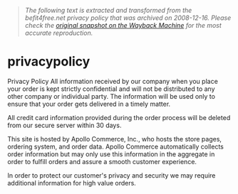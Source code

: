 > *The following text is extracted and transformed from the befit4free.net privacy policy that was archived on 2008-12-16. Please check the [original snapshot on the Wayback Machine](https://web.archive.org/web/20081216023511id_/http%3A//www.befit4free.com/privacypolicy) for the most accurate reproduction.*

# privacypolicy

Privacy Policy All information received by our company when you place your order is kept strictly confidential and will not be distributed to any other company or individual party. The information will be used only to ensure that your order gets delivered in a timely matter. 

All credit card information provided during the order process will be deleted from our secure server within 30 days. 

This site is hosted by Apollo Commerce, Inc., who hosts the store pages, ordering system, and order data. Apollo Commerce automatically collects order information but may only use this information in the aggregate in order to fulfill orders and assure a smooth customer experience.

In order to protect our customer's privacy and security we may require additional information for high value orders. 
